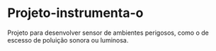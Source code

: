 # Projeto-instrumenta-o
Projeto para desenvolver sensor de ambientes perigosos, como o de escesso de poluição sonora ou luminosa.
